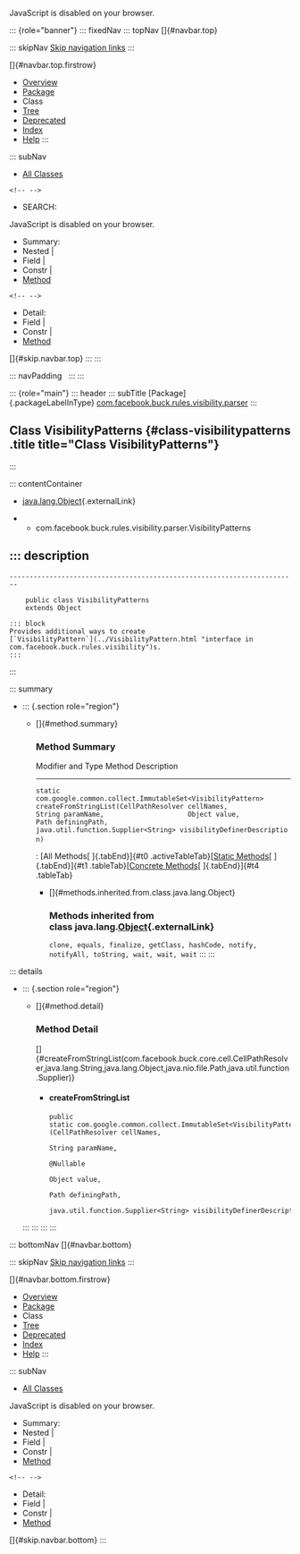 <div>

JavaScript is disabled on your browser.

</div>

::: {role="banner"}
::: fixedNav
::: topNav
[]{#navbar.top}

::: skipNav
[Skip navigation links](#skip.navbar.top "Skip navigation links")
:::

[]{#navbar.top.firstrow}

-   [Overview](../../../../../../index.html)
-   [Package](package-summary.html)
-   Class
-   [Tree](package-tree.html)
-   [Deprecated](../../../../../../deprecated-list.html)
-   [Index](../../../../../../index-all.html)
-   [Help](../../../../../../help-doc.html)
:::

::: subNav
-   [All Classes](../../../../../../allclasses.html)

```{=html}
<!-- -->
```
-   SEARCH:

<div>

<div>

JavaScript is disabled on your browser.

</div>

</div>

<div>

-   Summary: 
-   Nested \| 
-   Field \| 
-   Constr \| 
-   [Method](#method.summary)

```{=html}
<!-- -->
```
-   Detail: 
-   Field \| 
-   Constr \| 
-   [Method](#method.detail)

</div>

[]{#skip.navbar.top}
:::
:::

::: navPadding
 
:::
:::

::: {role="main"}
::: header
::: subTitle
[Package]{.packageLabelInType} [com.facebook.buck.rules.visibility.parser](package-summary.html)
:::

## Class VisibilityPatterns {#class-visibilitypatterns .title title="Class VisibilityPatterns"}
:::

::: contentContainer
-   [java.lang.Object](http://docs.oracle.com/javase/7/docs/api/java/lang/Object.html?is-external=true "class or interface in java.lang"){.externalLink}

-   -   com.facebook.buck.rules.visibility.parser.VisibilityPatterns

::: description
-   

    ------------------------------------------------------------------------

        public class VisibilityPatterns
        extends Object

    ::: block
    Provides additional ways to create
    [`VisibilityPattern`](../VisibilityPattern.html "interface in com.facebook.buck.rules.visibility")s.
    :::
:::

::: summary
-   ::: {.section role="region"}
    -   []{#method.summary}

        ### Method Summary

          Modifier and Type                                                    Method                                                                                                                                                                                                                                                    Description
          -------------------------------------------------------------------- --------------------------------------------------------------------------------------------------------------------------------------------------------------------------------------------------------------------------------------------------------- -------------
          `static com.google.common.collect.ImmutableSet<VisibilityPattern>`   `createFromStringList​(CellPathResolver cellNames,                     String paramName,                     Object value,                     Path definingPath,                     java.util.function.Supplier<String> visibilityDefinerDescription)`    

          : [All Methods[ ]{.tabEnd}]{#t0 .activeTableTab}[[Static
          Methods](javascript:show(1);)[ ]{.tabEnd}]{#t1
          .tableTab}[[Concrete
          Methods](javascript:show(8);)[ ]{.tabEnd}]{#t4 .tableTab}

        -   []{#methods.inherited.from.class.java.lang.Object}

            ### Methods inherited from class java.lang.[Object](http://docs.oracle.com/javase/7/docs/api/java/lang/Object.html?is-external=true "class or interface in java.lang"){.externalLink}

            `clone, equals, finalize, getClass, hashCode, notify, notifyAll, toString, wait, wait, wait`
    :::
:::

::: details
-   ::: {.section role="region"}
    -   []{#method.detail}

        ### Method Detail

        []{#createFromStringList(com.facebook.buck.core.cell.CellPathResolver,java.lang.String,java.lang.Object,java.nio.file.Path,java.util.function.Supplier)}

        -   #### createFromStringList

            ``` methodSignature
            public static com.google.common.collect.ImmutableSet<VisibilityPattern> createFromStringList​(CellPathResolver cellNames,
                                                                                                         String paramName,
                                                                                                         @Nullable
                                                                                                         Object value,
                                                                                                         Path definingPath,
                                                                                                         java.util.function.Supplier<String> visibilityDefinerDescription)
            ```
    :::
:::
:::
:::

::: bottomNav
[]{#navbar.bottom}

::: skipNav
[Skip navigation links](#skip.navbar.bottom "Skip navigation links")
:::

[]{#navbar.bottom.firstrow}

-   [Overview](../../../../../../index.html)
-   [Package](package-summary.html)
-   Class
-   [Tree](package-tree.html)
-   [Deprecated](../../../../../../deprecated-list.html)
-   [Index](../../../../../../index-all.html)
-   [Help](../../../../../../help-doc.html)
:::

::: subNav
-   [All Classes](../../../../../../allclasses.html)

<div>

<div>

JavaScript is disabled on your browser.

</div>

</div>

<div>

-   Summary: 
-   Nested \| 
-   Field \| 
-   Constr \| 
-   [Method](#method.summary)

```{=html}
<!-- -->
```
-   Detail: 
-   Field \| 
-   Constr \| 
-   [Method](#method.detail)

</div>

[]{#skip.navbar.bottom}
:::

